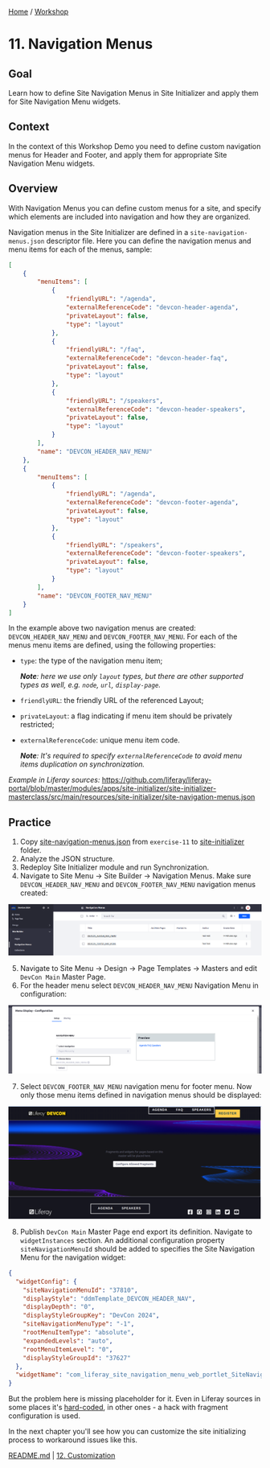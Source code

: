 [Home](../../../README.md) / [Workshop](../README.md) 

# 11. Navigation Menus

## Goal 

Learn how to define Site Navigation Menus in Site Initializer and apply them for Site Navigation Menu widgets.

## Context

In the context of this Workshop Demo you need to define custom navigation menus for Header and Footer, and apply them for appropriate Site Navigation Menu widgets.

## Overview

With Navigation Menus you can define custom menus for a site, and specify which elements are included into navigation and how they are organized.

Navigation menus in the Site Initializer are defined in a `site-navigation-menus.json` descriptor file. Here you can define the navigation menus and menu items for each of the menus, sample:

```json
[
	{
		"menuItems": [
			{
				"friendlyURL": "/agenda",
				"externalReferenceCode": "devcon-header-agenda",
				"privateLayout": false,
				"type": "layout"
			},
			{
				"friendlyURL": "/faq",
				"externalReferenceCode": "devcon-header-faq",
				"privateLayout": false,
				"type": "layout"
			},
			{
				"friendlyURL": "/speakers",
				"externalReferenceCode": "devcon-header-speakers",
				"privateLayout": false,
				"type": "layout"
			}
		],
		"name": "DEVCON_HEADER_NAV_MENU"
	},
	{
		"menuItems": [
			{
				"friendlyURL": "/agenda",
				"externalReferenceCode": "devcon-footer-agenda",
				"privateLayout": false,
				"type": "layout"
			},
			{
				"friendlyURL": "/speakers",
				"externalReferenceCode": "devcon-footer-speakers",
				"privateLayout": false,
				"type": "layout"
			}
		],
		"name": "DEVCON_FOOTER_NAV_MENU"
	}
]
```

In the example above two navigation menus are created: `DEVCON_HEADER_NAV_MENU` and `DEVCON_FOOTER_NAV_MENU`. For each of the menus menu items are defined, using the following properties:
- `type`: the type of the navigation menu item;
    
    _**Note**: here we use only `layout` types, but there are other supported types as well, e.g. `node`, `url`, `display-page`._

- `friendlyURL`: the friendly URL of the referenced Layout;
- `privateLayout`: a flag indicating if menu item should be privately restricted;
- `externalReferenceCode`: unique menu item code.

  _**Note**: It's required to specify `externalReferenceCode` to avoid menu items duplication on synchronization._

_Example in Liferay sources:_ https://github.com/liferay/liferay-portal/blob/master/modules/apps/site-initializer/site-initializer-masterclass/src/main/resources/site-initializer/site-navigation-menus.json

## Practice

1. Copy [site-navigation-menus.json](../../../exercises/exercise-11/site-navigation-menus.json) from `exercise-11` to [site-initializer](../../../modules/devcon-site-initializer/src/main/resources/site-initializer) folder.
2. Analyze the JSON structure. 
3. Redeploy Site Initializer module and run Synchronization.
4. Navigate to Site Menu → Site Builder → Navigation Menus. Make sure `DEVCON_HEADER_NAV_MENU` and `DEVCON_FOOTER_NAV_MENU` navigation menus created:

  ![01.png](images/01.png)

5. Navigate to Site Menu → Design → Page Templates → Masters and edit `DevCon Main` Master Page.
6. For the header menu select `DEVCON_HEADER_NAV_MENU` Navigation Menu in configuration:

  ![02.png](images/02.png)

7. Select `DEVCON_FOOTER_NAV_MENU` navigation menu for footer menu. Now only those menu items defined in navigation menus should be displayed:

  ![03.png](images/03.png)

8. Publish `DevCon Main` Master Page end export its definition. Navigate to `widgetInstances` section. An additional configuration property `siteNavigationMenuId` should be added to specifies the Site Navigation Menu for the navigation widget: 

```json
{
  "widgetConfig": {
    "siteNavigationMenuId": "37810",
    "displayStyle": "ddmTemplate_DEVCON_HEADER_NAV",
    "displayDepth": "0",
    "displayStyleGroupKey": "DevCon 2024",
    "siteNavigationMenuType": "-1",
    "rootMenuItemType": "absolute",
    "expandedLevels": "auto",
    "rootMenuItemLevel": "0",
    "displayStyleGroupId": "37627"
  },
  "widgetName": "com_liferay_site_navigation_menu_web_portlet_SiteNavigationMenuPortlet"
}
```

But the problem here is missing placeholder for it. Even in Liferay sources in some places it's [hard-coded](https://github.com/liferay/liferay-portal/blob/master/modules/apps/site-initializer/site-initializer-raylife-d2c/src/main/resources/site-initializer/layout-page-templates/master-pages/public-quote/page-definition.json#L37), in other ones - a hack with fragment configuration is used. 

In the next chapter you'll see how you can customize the site initializing process to workaround issues like this.

[README.md](../10-widget-templates/README.md) | [12. Customization](../12-customization/README.md)